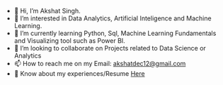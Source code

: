- 👋 Hi, I’m Akshat Singh.
- 👀 I’m interested in Data Analytics, Artificial Inteligence and Machine Learning.
- 🌱 I’m currently learning Python, Sql, Machine Learning Fundamentals and Visualizing tool such as Power BI. 
- 💞️ I’m looking to collaborate on Projects related to Data Science or Analytics 
- 📫 How to reach me on my Email: akshatdec12@gmail.com
- 📄 Know about my experiences/Resume [Here]([https://drive.google.com/file/d/1My6CZGz2IKXKanTpa1CewBMLpbS1wY4n/view?usp=drive_link](https://drive.google.com/file/d/1YujH90q7WsAFfn-1jhnOaw3wD7g0DveJ/view?usp=sharing))


<!---
AkshatS0/AkshatS0 is a ✨ special ✨ repository because its `README.md` (this file) appears on your GitHub profile.
You can click the Preview link to take a look at your changes.
--->
